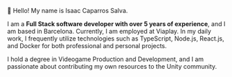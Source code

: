 👋 Hello! My name is Isaac Caparros Salva.

I am a **Full Stack software developer with over 5 years of experience**, and I am based in Barcelona. Currently, I am employed at Viaplay. In my daily work, I frequently utilize technologies such as TypeScript, Node.js, React.js, and Docker for both professional and personal projects.

I hold a degree in Videogame Production and Development, and I am passionate about contributing my own resources to the Unity community.
